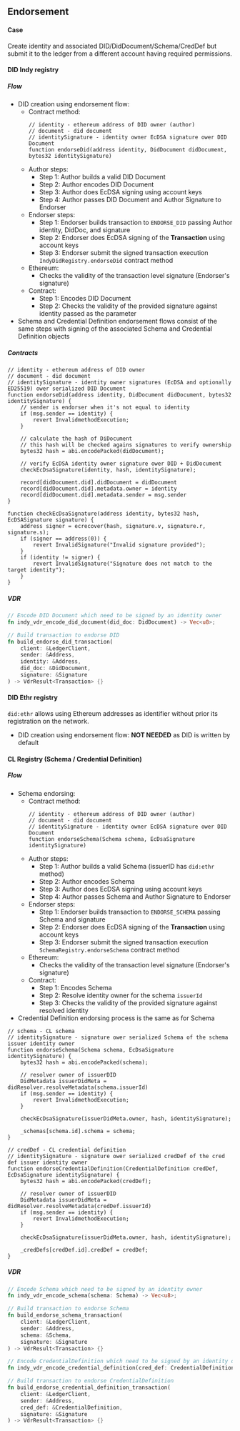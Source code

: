 ## Endorsement

#### Case

Create identity and associated DID/DidDocument/Schema/CredDef but submit it to the ledger from a different account
having required permissions.

#### DID Indy registry

##### Flow

* DID creation using endorsement flow:
    * Contract method:
      ```
      // identity - ethereum address of DID owner (author)
      // document - did document
      // identitySignature - identity owner EcDSA signature ower DID Document
      function endorseDid(address identity, DidDocument didDocument, bytes32 identitySignature)
      ```
    * Author steps:
        * Step 1: Author builds a valid DID Document
        * Step 2: Author encodes DID Document
        * Step 3: Author does EcDSA signing using account keys
        * Step 4: Author passes DID Document and Author Signature to Endorser
    * Endorser steps:
        * Step 1: Endorser builds transaction to `ENDORSE_DID` passing Author identity, DidDoc, and signature
        * Step 2: Endorser does EcDSA signing of the **Transaction** using account keys
        * Step 3: Endorser submit the signed transaction execution `IndyDidRegistry.endorseDid` contract method
    * Ethereum:
        * Checks the validity of the transaction level signature (Endorser's signature)
    * Contract:
        * Step 1: Encodes DID Document
        * Step 2: Checks the validity of the provided signature against identity passed as the parameter
* Schema and Credential Definition endorsement flows consist of the same steps with signing of the associated Schema and
  Credential Definition objects

##### Contracts

```
// identity - ethereum address of DID owner
// document - did document
// identitySignature - identity owner signatures (EcDSA and optionally ED25519) ower serialized DID Document
function endorseDid(address identity, DidDocument didDocument, bytes32 identitySignature) {
    // sender is endorser when it's not equal to identity
    if (msg.sender == identity) {
        revert InvalidmethodExecution;
    }
    
    // calculate the hash of DiDocument 
    // this hash will be checked agains signatures to verify ownership 
    bytes32 hash = abi.encodePacked(didDocument);
    
    // verify EcDSA identity owner signature ower DID + DidDocument
    checkEcDsaSignature(identity, hash, identitySignature);
    
    record[didDocument.did].didDocument = didDocument      
    record[didDocument.did].metadata.owner = identity      
    record[didDocument.did].metadata.sender = msg.sender      
}

function checkEcDsaSignature(address identity, bytes32 hash, EcDSASignature signature) {
    address signer = ecrecover(hash, signature.v, signature.r, signature.s);
    if (signer == address(0)) {
        revert InvalidSignature("Invalid signature provided");
    }
    if (identity != signer) {
        revert InvalidSignature("Signature does not match to the target identity");
    }
}
```

##### VDR

```rust
// Encode DID Document which need to be signed by an identity owner 
fn indy_vdr_encode_did_document(did_doc: DidDocument) -> Vec<u8>;

// Build transaction to endorse DID
fn build_endorse_did_transaction(
    client: &LedgerClient,
    sender: &Address,
    identity: &Address,
    did_doc: &DidDocument,
    signature: &Signature
) -> VdrResult<Transaction> {}
```

#### DID Ethr registry

`did:ethr` allows using Ethereum addresses as identifier without prior its registration on the network.

* DID creation using endorsement flow: **NOT NEEDED** as DID is written by default

#### CL Registry (Schema / Credential Definition)

##### Flow

* Schema endorsing:
    * Contract method:
      ```
      // identity - ethereum address of DID owner (author)
      // document - did document
      // identitySignature - identity owner EcDSA signature ower DID Document
      function endorseSchema(Schema schema, EcDsaSignature identitySignature)
      ```
    * Author steps:
        * Step 1: Author builds a valid Schema (issuerID has `did:ethr` method)
        * Step 2: Author encodes Schema
        * Step 3: Author does EcDSA signing using account keys
        * Step 4: Author passes Schema and Author Signature to Endorser
    * Endorser steps:
        * Step 1: Endorser builds transaction to `ENDORSE_SCHEMA` passing Schema and signature
        * Step 2: Endorser does EcDSA signing of the **Transaction** using account keys
        * Step 3: Endorser submit the signed transaction execution `SchemaRegistry.endorseSchema` contract method
    * Ethereum:
        * Checks the validity of the transaction level signature (Endorser's signature)
    * Contract:
        * Step 1: Encodes Schema
        * Step 2: Resolve identity owner for the schema `issuerId`
        * Step 3: Checks the validity of the provided signature against resolved identity
* Credential Definition endorsing process is the same as for Schema

```
// schema - CL schema
// identitySignature - signature ower serialized Schema of the schema issuer identity owner
function endorseSchema(Schema schema, EcDsaSignature identitySignature) {
    bytes32 hash = abi.encodePacked(schema);

    // resolver owner of issuerDID
    DidMetadata issuerDidMeta = didResolver.resolveMetadata(schema.issuerId)
    if (msg.sender == identity) {
        revert InvalidmethodExecution;
    }
    
    checkEcDsaSignature(issuerDidMeta.owner, hash, identitySignature);

    _schemas[schema.id].schema = schema;
}

// credDef - CL credential definition
// identitySignature - signature ower serialized credDef of the cred def issuer identity owner
function endorseCredentialDefinition(CredentialDefinition credDef, EcDsaSignature identitySignature) {
    bytes32 hash = abi.encodePacked(credDef);

    // resolver owner of issuerDID
    DidMetadata issuerDidMeta = didResolver.resolveMetadata(credDef.issuerId)
    if (msg.sender == identity) {
        revert InvalidmethodExecution;
    }
    
    checkEcDsaSignature(issuerDidMeta.owner, hash, identitySignature);
    
    _credDefs[credDef.id].credDef = credDef;
}
```

##### VDR

```rust
// Encode Schema which need to be signed by an identity owner 
fn indy_vdr_encode_schema(schema: Schema) -> Vec<u8>;

// Build transaction to endorse Schema
fn build_endorse_schema_transaction(
    client: &LedgerClient,
    sender: &Address,
    schema: &Schema,
    signature: &Signature
) -> VdrResult<Transaction> {}

// Encode CredentialDefinition which need to be signed by an identity owner 
fn indy_vdr_encode_credential_definition(cred_def: CredentialDefinition) -> Vec<u8>;

// Build transaction to endorse CredentialDefinition
fn build_endorse_credential_definition_transaction(
    client: &LedgerClient,
    sender: &Address,
    cred_def: &CredentialDefinition,
    signature: &Signature
) -> VdrResult<Transaction> {}
```
